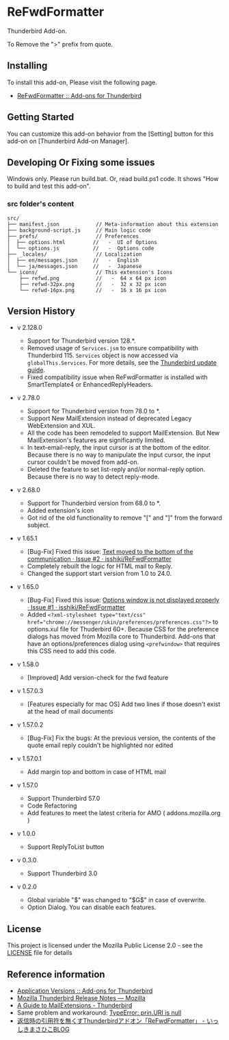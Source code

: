 # ReFwdFormatter

Thunderbird Add-on.

  To Remove the "&gt;" prefix from quote.

## Installing

To install this add-on, Please visit the following page.

- [ReFwdFormatter :: Add-ons for Thunderbird](https://addons.mozilla.org//thunderbird/addon/refwdformatter/)

## Getting Started

You can customize this add-on behavior from the [Setting] button for this add-on on [Thunderbird Add-on Manager].

## Developing Or Fixing some issues

Windows only. Please run build.bat. Or, read build.ps1 code. It shows "How to build and test this add-on".

### src folder's content

```
src/
├── manifest.json            // Meta-information about this extension
├── background-script.js     // Main logic code
├── prefs/                   // Preferences
│  ├── options.html         //   -  UI of Options
│  └── options.js           //   -  Options code
├── _locales/                // Localization
│  ├── en/messages.json     //   -  English
│  └── ja/messages.json     //   -  Japanese
└── icons/                   // This extension's Icons
    ├── refwd.png            //   -  64 x 64 px icon
    ├── refwd-32px.png       //   -  32 x 32 px icon
    └── refwd-16px.png       //   -  16 x 16 px icon
```

## Version History

- v 2.128.0
  - Support for Thunderbird version 128.*.
  - Removed usage of `Services.jsm` to ensure compatibility with Thunderbird 115. `Services` object is now accessed via `globalThis.Services`. For more details, see the [Thunderbird update guide](https://developer.thunderbird.net/add-ons/updating/tb115/adapt-to-changes-in-thunderbird-103-115#services.jsm).
  - Fixed compatibility issue when ReFwdFormatter is installed with SmartTemplate4 or EnhancedReplyHeaders.

- v 2.78.0
  - Support for Thunderbird version from 78.0 to *.
  - Support New MailExtension instead of deprecated Legacy WebExtension and XUL.
  - All the code has been remodeled to support MailExtension. But New MailExtension's features are significantly limited.
  - In text-email-reply, the input cursor is at the bottom of the editor. Because there is no way to manipulate the input cursor, the input cursor couldn't be moved from add-on.
  - Deleted the feature to set list-reply and/or normal-reply option. Because there is no way to detect reply-mode.

- v 2.68.0
  - Support for Thunderbird version from 68.0 to *.
  - Added extension's icon
  - Got rid of the old functionality to remove "[" and "]" from the forward subject.

- v 1.65.1
  - [Bug-Fix] Fixed this issue: [Text moved to the bottom of the communication · Issue #2 · isshiki/ReFwdFormatter](https://github.com/isshiki/ReFwdFormatter/issues/2)
  - Completely rebuilt the logic for HTML mail to Reply.
  - Changed the support start version from 1.0 to 24.0.

- v 1.65.0
  - [Bug-Fix] Fixed this issue: [Options window is not displayed properly · Issue #1 · isshiki/ReFwdFormatter](https://github.com/isshiki/ReFwdFormatter/issues/1)
  - Added `<?xml-stylesheet type="text/css" href="chrome://messenger/skin/preferences/preferences.css"?>` to options.xul file for Thuderbird 60+.
Because CSS for the preference dialogs has moved from Mozilla core to Thunderbird. Add-ons that have an options/preferences dialog using `<prefwindow>` that requires this CSS need to add this code.

- v 1.58.0
  - [Improved] Add version-check for the fwd feature

- v 1.57.0.3
  - [Features especially for mac OS] Add two lines if those doesn't exist at the head of mail documents

- v 1.57.0.2
  - [Bug-Fix] Fix the bugs: At the previous version, the contents of the quote email reply couldn't be highlighted nor edited

- v 1.57.0.1
  - Add margin top and bottom in case of HTML mail

- v 1.57.0
  - Support Thunderbird 57.0
  - Code Refactoring
  - Add features to meet the latest criteria for AMO ( addons.mozilla.org )

- v 1.0.0
  - Support ReplyToList button

- v 0.3.0
  - Support Thunderbird 3.0

- v 0.2.0
  - Global variable "$" was changed to "$G$" in case of overwrite.
  - Option Dialog. You can disable each features.

## License

This project is licensed under the Mozilla Public License 2.0 - see the [LICENSE](LICENSE) file for details

## Reference information
- [Application Versions :: Add-ons for Thunderbird](https://addons.thunderbird.net/en-US/thunderbird/pages/appversions/)
- [Mozilla Thunderbird Release Notes — Mozilla](https://www.mozilla.org/en-US/thunderbird/releases/)
- [A Guide to MailExtensions - Thunderbird](https://developer.thunderbird.net/add-ons/mailextensions)
- Same problem and workaround: [TypeError: prin.URI is null](https://a-tak.com/blog/2020/07/autobucket-auto-jadge/)
- [返信時の引用符を無くすThunderbirdアドオン「ReFwdFormatter」 - いっしきまさひこBLOG](http://blog.masahiko.info/entry/2009/05/01/055027)
